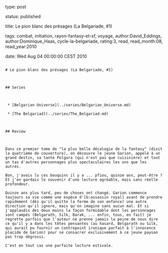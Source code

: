 type: post
status: published
title: Le pion blanc des présages (La Belgariade, #1)
tags:  combat,  initiation,  rayon-fantasy-et-sf,  voyage, author:David_Eddings, author:Dominique_Haas, cycle-la-belgariade, rating:3, read, read_month:08, read_year:2010
date: Wed Aug 04 00:00:00 CEST 2010
~~~~~~
# Le pion blanc des présages (La Belgariade, #1)

## Series

 * [Belgarian Universe](../series/Belgarian_Universe.md)
 * [The Belgariad](../series/The_Belgariad.md)

## Review

Dans ce premier tome de "la plus belle décalogie de la fantasy" (dixit la quatrième de couverture), on découvre le jeune Garion, appelé à un grand destin, sa tante Polgara (qui n'est pas que cuisinière) et tout un tas d'autres personnages plus spectaculaires les uns que les autres.  
Bon, j'avais lu ces bouquins il y a ... pfiou, quinze ans, peut-être ? Et j'en gardais le souvenir d'une lecture agréable, mais sans réelle profondeur.  
Quinze ans plus tard, peu de choses ont changé. Garion commence toujours sa vie comme une espèce d'[b:assassin royal] avant de prendre rapidement (dès qu'il quitte la ferme de son enfance) une autre direction qu'il ignore, mais qu'on imagine sans aucun mal. Et si j'applaudis des deux mains la façon formidable dont les personnages sont campés (Belgarath, Silk, Barak, ... enfin, tous, en fait) je regrette parfois que l'auteur ne prenne jamais la peine de nous dire ce qu'il y a dans les têtes pensantes (au hasard, Belgarath ou Silk, qui aurait pu fournir un contrepoint ironique parfait à l'innocence placide de Garion) pour se consacrer exclusivement à ce jeune paysan pas trop dégrossi.  
C'est en tout cas une parfaite lecture estivale.